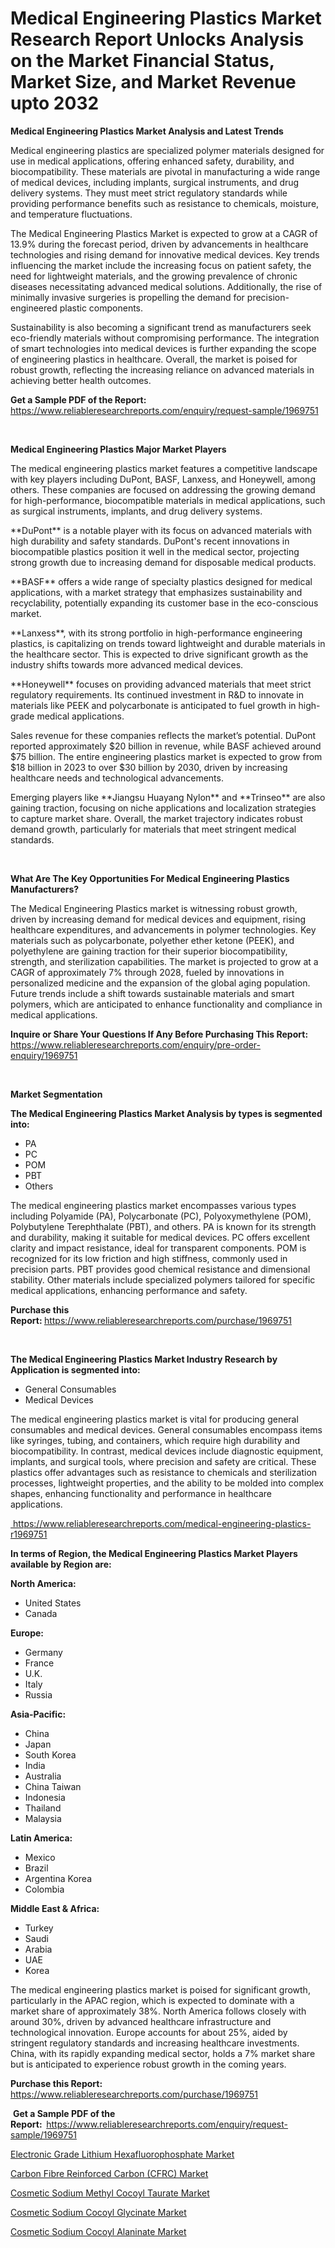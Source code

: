 <p><h1>Medical Engineering Plastics Market Research Report Unlocks Analysis on the Market Financial Status, Market Size, and Market Revenue upto 2032</h1></p><p><strong>Medical Engineering Plastics Market Analysis and Latest Trends</strong></p>
<p><p>Medical engineering plastics are specialized polymer materials designed for use in medical applications, offering enhanced safety, durability, and biocompatibility. These materials are pivotal in manufacturing a wide range of medical devices, including implants, surgical instruments, and drug delivery systems. They must meet strict regulatory standards while providing performance benefits such as resistance to chemicals, moisture, and temperature fluctuations.</p><p>The Medical Engineering Plastics Market is expected to grow at a CAGR of 13.9% during the forecast period, driven by advancements in healthcare technologies and rising demand for innovative medical devices. Key trends influencing the market include the increasing focus on patient safety, the need for lightweight materials, and the growing prevalence of chronic diseases necessitating advanced medical solutions. Additionally, the rise of minimally invasive surgeries is propelling the demand for precision-engineered plastic components.</p><p>Sustainability is also becoming a significant trend as manufacturers seek eco-friendly materials without compromising performance. The integration of smart technologies into medical devices is further expanding the scope of engineering plastics in healthcare. Overall, the market is poised for robust growth, reflecting the increasing reliance on advanced materials in achieving better health outcomes.</p></p>
<p><strong>Get a Sample PDF of the Report:&nbsp;</strong> <a href="https://www.reliableresearchreports.com/enquiry/request-sample/1969751?utm_campaign=34&utm_medium=2&utm_source=Github&utm_content=ia&utm_term=04022025&utm_id=medical-engineering-plastics">https://www.reliableresearchreports.com/enquiry/request-sample/1969751</a></p>
<p>&nbsp;</p>
<p><strong>Medical Engineering Plastics Major Market Players</strong></p>
<p><p>The medical engineering plastics market features a competitive landscape with key players including DuPont, BASF, Lanxess, and Honeywell, among others. These companies are focused on addressing the growing demand for high-performance, biocompatible materials in medical applications, such as surgical instruments, implants, and drug delivery systems.</p><p>**DuPont** is a notable player with its focus on advanced materials with high durability and safety standards. DuPont's recent innovations in biocompatible plastics position it well in the medical sector, projecting strong growth due to increasing demand for disposable medical products.</p><p>**BASF** offers a wide range of specialty plastics designed for medical applications, with a market strategy that emphasizes sustainability and recyclability, potentially expanding its customer base in the eco-conscious market. </p><p>**Lanxess**, with its strong portfolio in high-performance engineering plastics, is capitalizing on trends toward lightweight and durable materials in the healthcare sector. This is expected to drive significant growth as the industry shifts towards more advanced medical devices.</p><p>**Honeywell** focuses on providing advanced materials that meet strict regulatory requirements. Its continued investment in R&D to innovate in materials like PEEK and polycarbonate is anticipated to fuel growth in high-grade medical applications.</p><p>Sales revenue for these companies reflects the market’s potential. DuPont reported approximately $20 billion in revenue, while BASF achieved around $75 billion. The entire engineering plastics market is expected to grow from $18 billion in 2023 to over $30 billion by 2030, driven by increasing healthcare needs and technological advancements.</p><p>Emerging players like **Jiangsu Huayang Nylon** and **Trinseo** are also gaining traction, focusing on niche applications and localization strategies to capture market share. Overall, the market trajectory indicates robust demand growth, particularly for materials that meet stringent medical standards.</p></p>
<p>&nbsp;</p>
<p><strong>What Are The Key Opportunities For Medical Engineering Plastics Manufacturers?</strong></p>
<p><p>The Medical Engineering Plastics market is witnessing robust growth, driven by increasing demand for medical devices and equipment, rising healthcare expenditures, and advancements in polymer technologies. Key materials such as polycarbonate, polyether ether ketone (PEEK), and polyethylene are gaining traction for their superior biocompatibility, strength, and sterilization capabilities. The market is projected to grow at a CAGR of approximately 7% through 2028, fueled by innovations in personalized medicine and the expansion of the global aging population. Future trends include a shift towards sustainable materials and smart polymers, which are anticipated to enhance functionality and compliance in medical applications.</p></p>
<p><strong>Inquire or Share Your Questions If Any Before Purchasing This Report:</strong> <a href="https://www.reliableresearchreports.com/enquiry/pre-order-enquiry/1969751?utm_campaign=34&utm_medium=2&utm_source=Github&utm_content=ia&utm_term=04022025&utm_id=medical-engineering-plastics">https://www.reliableresearchreports.com/enquiry/pre-order-enquiry/1969751</a></p>
<p>&nbsp;</p>
<p><strong>Market Segmentation</strong></p>
<p><strong>The Medical Engineering Plastics Market Analysis by types is segmented into:</strong></p>
<p><ul><li>PA</li><li>PC</li><li>POM</li><li>PBT</li><li>Others</li></ul></p>
<p><p>The medical engineering plastics market encompasses various types including Polyamide (PA), Polycarbonate (PC), Polyoxymethylene (POM), Polybutylene Terephthalate (PBT), and others. PA is known for its strength and durability, making it suitable for medical devices. PC offers excellent clarity and impact resistance, ideal for transparent components. POM is recognized for its low friction and high stiffness, commonly used in precision parts. PBT provides good chemical resistance and dimensional stability. Other materials include specialized polymers tailored for specific medical applications, enhancing performance and safety.</p></p>
<p><strong>Purchase this Report:&nbsp;</strong><a href="https://www.reliableresearchreports.com/purchase/1969751?utm_campaign=34&utm_medium=2&utm_source=Github&utm_content=ia&utm_term=04022025&utm_id=medical-engineering-plastics">https://www.reliableresearchreports.com/purchase/1969751</a></p>
<p>&nbsp;</p>
<p><strong>The Medical Engineering Plastics Market Industry Research by Application is segmented into:</strong></p>
<p><ul><li>General Consumables</li><li>Medical Devices</li></ul></p>
<p><p>The medical engineering plastics market is vital for producing general consumables and medical devices. General consumables encompass items like syringes, tubing, and containers, which require high durability and biocompatibility. In contrast, medical devices include diagnostic equipment, implants, and surgical tools, where precision and safety are critical. These plastics offer advantages such as resistance to chemicals and sterilization processes, lightweight properties, and the ability to be molded into complex shapes, enhancing functionality and performance in healthcare applications.</p></p>
<p><a href="https://www.reliableresearchreports.com/medical-engineering-plastics-r1969751?utm_campaign=34&utm_medium=2&utm_source=Github&utm_content=ia&utm_term=04022025&utm_id=medical-engineering-plastics">&nbsp;https://www.reliableresearchreports.com/medical-engineering-plastics-r1969751</a></p>
<p><strong>In terms of Region, the Medical Engineering Plastics Market Players available by Region are:</strong></p>
<p>
    <p> <strong> North America: </strong>
        <ul>
            <li>United States</li>
            <li>Canada</li>
        </ul>
        </p> 
    <p> <strong> Europe: </strong>
        <ul>
            <li>Germany</li>
            <li>France</li>
            <li>U.K.</li>
            <li>Italy</li>
            <li>Russia</li>
        </ul>
        </p> 
    <p> <strong> Asia-Pacific: </strong>
        <ul>
            <li>China</li>
            <li>Japan</li>
            <li>South Korea</li>
            <li>India</li>
            <li>Australia</li>
            <li>China Taiwan</li>
            <li>Indonesia</li>
            <li>Thailand</li>
            <li>Malaysia</li>
        </ul>
        </p> 
    <p> <strong> Latin America: </strong>
        <ul>
            <li>Mexico</li>
            <li>Brazil</li>
            <li>Argentina Korea</li>
            <li>Colombia</li>
        </ul>
        </p> 
    <p> <strong> Middle East & Africa: </strong>
        <ul>
            <li>Turkey</li>
            <li>Saudi</li>
            <li>Arabia</li>
            <li>UAE</li>
            <li>Korea</li>
        </ul>
    </p>
    </p>
<p><p>The medical engineering plastics market is poised for significant growth, particularly in the APAC region, which is expected to dominate with a market share of approximately 38%. North America follows closely with around 30%, driven by advanced healthcare infrastructure and technological innovation. Europe accounts for about 25%, aided by stringent regulatory standards and increasing healthcare investments. China, with its rapidly expanding medical sector, holds a 7% market share but is anticipated to experience robust growth in the coming years.</p></p>
<p><strong>Purchase this Report: </strong><a href="https://www.reliableresearchreports.com/purchase/1969751?utm_campaign=34&utm_medium=2&utm_source=Github&utm_content=ia&utm_term=04022025&utm_id=medical-engineering-plastics">https://www.reliableresearchreports.com/purchase/1969751</a></p>
<p>&nbsp;<strong>Get a Sample PDF of the Report:&nbsp;&nbsp;</strong><a href="https://www.reliableresearchreports.com/enquiry/request-sample/1969751?utm_campaign=34&utm_medium=2&utm_source=Github&utm_content=ia&utm_term=04022025&utm_id=medical-engineering-plastics">https://www.reliableresearchreports.com/enquiry/request-sample/1969751</a></p>
<p><strong></strong></p>
<p><p><a href="https://github.com/memorirummy/Market-Research-Report-List-1/blob/main/electronic-grade-lithium-hexafluorophosphate-market.md?utm_campaign=34&utm_medium=2&utm_source=Github&utm_content=ia&utm_term=04022025&utm_id=medical-engineering-plastics">Electronic Grade Lithium Hexafluorophosphate Market</a></p><p><a href="https://github.com/itayjedhe/Market-Research-Report-List-1/blob/main/carbon-fibre-reinforced-carbon-cfrc-market.md?utm_campaign=34&utm_medium=2&utm_source=Github&utm_content=ia&utm_term=04022025&utm_id=medical-engineering-plastics">Carbon Fibre Reinforced Carbon (CFRC) Market</a></p><p><a href="https://github.com/alasmyayock/Market-Research-Report-List-1/blob/main/cosmetic-sodium-methyl-cocoyl-taurate-market.md?utm_campaign=34&utm_medium=2&utm_source=Github&utm_content=ia&utm_term=04022025&utm_id=medical-engineering-plastics">Cosmetic Sodium Methyl Cocoyl Taurate Market</a></p><p><a href="https://github.com/aksayvoogdt/Market-Research-Report-List-1/blob/main/cosmetic-sodium-cocoyl-glycinate-market.md?utm_campaign=34&utm_medium=2&utm_source=Github&utm_content=ia&utm_term=04022025&utm_id=medical-engineering-plastics">Cosmetic Sodium Cocoyl Glycinate Market</a></p><p><a href="https://github.com/eusoffyhanty/Market-Research-Report-List-1/blob/main/cosmetic-sodium-cocoyl-alaninate-market.md?utm_campaign=34&utm_medium=2&utm_source=Github&utm_content=ia&utm_term=04022025&utm_id=medical-engineering-plastics">Cosmetic Sodium Cocoyl Alaninate Market</a></p></p>